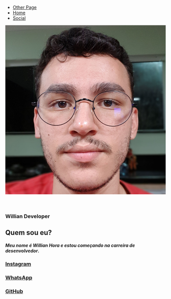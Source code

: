 <!DOCTYPE html>
<html>

<head>
    <meta charset="UTF-8">
    <meta http-equiv="X-UA-Compatible" content="IE=edge">
    <meta name="viewport" content="width=, initial-scale=1.0">
    <title>My space</title>
    <link rel="stylesheet" href="index.css">
    <link rel="shortcut icon" href="favicon.ico" type="image/x-icon">

</head>


<nav>
    <ul>
        <li>
            <a href="./other page/about me.html">Other Page</a>
        </li>
        <li>
            <a href="./other page/start.html">Home</a>
        </li>
        <li>
            <a href="./other page/social.html">Social</a>
        </li>
    </ul>
</nav>

<header>
    <div class="center"> <img src="./files/img/willow.jpg" alt="photo"></div>

</header>

<h3><b>Willian Developer</b> </h3>

<h2>Quem sou eu?</h2>
<h4><i>Meu nome é Willian Hora e estou começando na carreira de desenvolvedor</i>.</h4>
<h3 id="insta"><a href="https://instagram.com/willian_hora" target="_blank">Instagram</a></h3>
<h3 id="zap"><a href="https://api.whatsapp.com/send?phone=5571999941471" target="_blank">WhatsApp</a></h3>
<h3 id="git"> <a href="https://github.com/WillianHora" target="_blank">GitHub</a></h3>
<!-- <h3> <a class="facebook" href="https://facebook.com/willianhora" target="_blank">Facebook</a></h3>-->

<!--<div class="box-model">Essa é a Box Model</div>-->
<div id="box">

</div>
<div id="box2">

</div>

</body>

</html>

